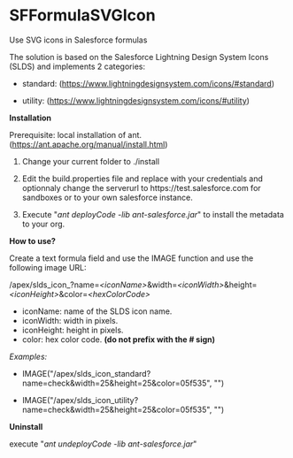 # SFFormulaSVGIcon
Use SVG icons in Salesforce formulas

The solution is based on the Salesforce Lightning Design System Icons (SLDS)
and implements 2 categories:

* standard:
   (https://www.lightningdesignsystem.com/icons/#standard)

* utility:
   (https://www.lightningdesignsystem.com/icons/#utility)

**Installation**

Prerequisite: local installation of ant. (https://ant.apache.org/manual/install.html)

1. Change your current folder to ./install

2. Edit the build.properties file and replace with your credentials and optionnaly change the serverurl to https:<i></i>//test.salesforce.com for sandboxes or to your own salesforce instance.

3. Execute "*ant deployCode -lib ant-salesforce.jar*" to install the metadata to your org.

**How to use?**

Create a text formula field and use the IMAGE function and use the following image URL:

/apex/slds_icon_*<category>*?name=*\<iconName\>*&width=*\<iconWidth\>*&height=*\<iconHeight\>*&color=*\<hexColorCode\>*
   
- iconName: name of the SLDS icon name.
- iconWidth: width in pixels.
- iconHeight: height in pixels.
- color: hex color code. **(do not prefix with the # sign)**

*Examples:*   
* IMAGE("/apex/slds_icon_standard?name=check&width=25&height=25&color=05f535", "")

* IMAGE("/apex/slds_icon_utility?name=check&width=25&height=25&color=05f535", "")

**Uninstall**

execute "*ant undeployCode -lib ant-salesforce.jar*"
